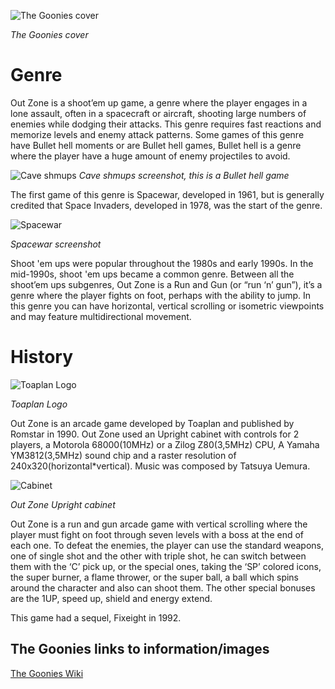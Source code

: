 ![The Goonies cover](https://upload.wikimedia.org/wikipedia/en/e/ec/The_Goonies_MSX.jpg)

_The Goonies cover_
# Genre
Out Zone is a shoot’em up game, a genre where the player engages in a lone assault, often in a spacecraft or aircraft, shooting large numbers of enemies while dodging their attacks. This genre requires fast reactions and memorize levels and enemy attack patterns. Some games of this genre have Bullet hell moments or are Bullet hell games, Bullet hell is a genre where the player have a huge amount of enemy projectiles to avoid.

![Cave shmups](https://github.com/nicobabot/OutZone_AlchemistStudio/blob/master/Wiki%20material/General%20Analysis/deathsmiles_2.jpg)
_Cave shmups screenshot, this is a Bullet hell game_

The first game of this genre is Spacewar, developed in 1961, but is generally credited that Space Invaders, developed in 1978, was the start of the genre.

![Spacewar](https://github.com/nicobabot/OutZone_AlchemistStudio/blob/master/Wiki%20material/General%20Analysis/250px-Spacewar1.png)

_Spacewar screenshot_

Shoot 'em ups were popular throughout the 1980s and early 1990s. In the mid-1990s, shoot 'em ups became a common genre.
Between all the shoot’em ups subgenres, Out Zone is a Run and Gun (or “run ‘n’ gun”), it’s a genre where the player fights on foot, perhaps with the ability to jump. In this genre you can have horizontal, vertical scrolling or isometric viewpoints and may feature multidirectional movement.
# History
![Toaplan Logo](https://raw.githubusercontent.com/nicobabot/OutZone_AlchemistStudio/master/Wiki%20material/General%20Analysis/toaplan.png)

_Toaplan Logo_

Out Zone is an arcade game developed by Toaplan and published by Romstar in 1990. Out Zone used an Upright cabinet with controls for 2 players, a Motorola 68000(10MHz) or a Zilog Z80(3,5MHz) CPU, A Yamaha YM3812(3,5MHz) sound chip and a raster resolution of 240x320(horizontal*vertical). Music was composed by Tatsuya Uemura.

![Cabinet](https://github.com/nicobabot/OutZone_AlchemistStudio/blob/master/Wiki%20material/General%20Analysis/1187648210.jpg)

_Out Zone Upright cabinet_

Out Zone is a run and gun arcade game with vertical scrolling where the player must fight on foot through seven levels with a boss at the end of each one. To defeat the enemies, the player can use the standard weapons, one of single shot and the other with triple shot, he can switch between them with the ‘C’ pick up, or the special ones, taking the ‘SP’ colored icons, the super burner, a flame thrower, or the super ball, a ball which spins around the character and also can shoot them. The other special bonuses are the 1UP, speed up, shield and energy extend.

This game had a sequel, Fixeight in 1992.


## The Goonies links to information/images
[The Goonies Wiki](https://goonies.fandom.com/wiki/The_Goonies_(MSX))




